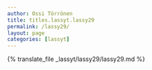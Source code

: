 ```yaml
---
author: Ossi Törrönen
title: titles.lassyt.lassy29
permalink: /lassy29/
layout: page
categories: [lassyt]
---
```

{% translate_file _lassyt/lassy29/lassy29.md %}